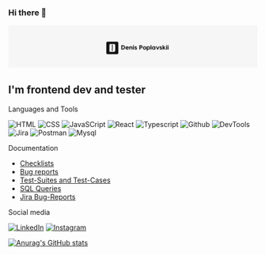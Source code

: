 ### Hi there 👋

[![Header](https://github.com/normal64/normal64/blob/main/assets/header.png)](https://normal64.github.io/prtfl/)

## I'm frontend dev and tester

Languages and Tools

![HTML](https://img.shields.io/badge/<HTML>-090909?style=for-the-badge&logo=html)
![CSS](https://img.shields.io/badge/CSS-090909?style=for-the-badge&logo=CSS)
![JavaSCript](https://img.shields.io/badge/JavaScript-090909?style=for-the-badge&logo=Javascript)
![React](https://img.shields.io/badge/React-090909?style=for-the-badge&logo=react)
![Typescript](https://img.shields.io/badge/Typescript-090909?style=for-the-badge&logo=Typescript)
![Github](https://img.shields.io/badge/Github-090909?style=for-the-badge&logo=Github)
![DevTools](https://img.shields.io/badge/DevTools-090909?style=for-the-badge&logo=Googlechrome)
![Jira](https://img.shields.io/badge/Jira-090909?style=for-the-badge&logo=Jira)
![Postman](https://img.shields.io/badge/Postman-090909?style=for-the-badge&logo=postman)
![Mysql](https://img.shields.io/badge/MySQL-090909?style=for-the-badge&logo=mysql)

Documentation

- <a href="https://drive.google.com/drive/u/0/folders/1Ti4HoHVZMDCkfhyD-o6ehYG1IArxlLqY">Checklists</a>
- <a href="https://drive.google.com/drive/u/0/folders/1Y7wxPyVFolhwVwIECmYw00ToRk8fL47B">Bug reports</a>
- <a href="https://drive.google.com/drive/u/0/folders/1rezFSwv7ImD381H84AbFKvnI1P4dh6Qi">Test-Suites and Test-Cases</a>
- <a href="https://drive.google.com/drive/u/0/folders/1rV2RmJxDLdXS5y2cW8Y90YYjxnWtiBvr">SQL Queries</a>
- <a href="https://drive.google.com/drive/u/0/folders/1XpSTTx2i-wZWwzAEk5kS6XqKU9Ow6la-">Jira Bug-Reports</a>

Social media

[![LinkedIn](https://img.shields.io/badge/LinkedIN-090909?style=for-the-badge&logo=linkedin)](https://www.linkedin.com/in/denis-poplavskii-85525219a/)
[![Instagram](https://img.shields.io/badge/instagram-090909?style=for-the-badge&logo=instagram)](https://www.instagram.com/quoi_ma_gueule/)

[![Anurag's GitHub stats](https://github-readme-stats.vercel.app/api?username=normal64)](https://github.com/anuraghazra/github-readme-stats)
